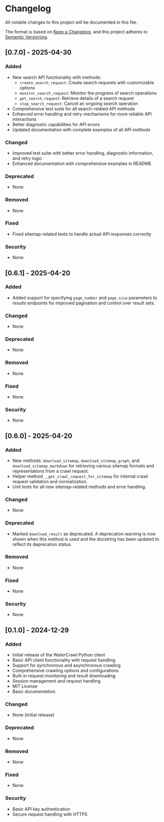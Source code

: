 # Changelog

All notable changes to this project will be documented in this file.

The format is based on [Keep a Changelog](https://keepachangelog.com/en/1.0.0/),
and this project adheres to [Semantic Versioning](https://semver.org/spec/v2.0.0.html).

## [0.7.0] - 2025-04-30

### Added
- New search API functionality with methods:
  - `create_search_request`: Create search requests with customizable options
  - `monitor_search_request`: Monitor the progress of search operations
  - `get_search_request`: Retrieve details of a search request
  - `stop_search_request`: Cancel an ongoing search operation
- Comprehensive test suite for all search-related API methods
- Enhanced error handling and retry mechanisms for more reliable API interactions
- Better diagnostic capabilities for API errors
- Updated documentation with complete examples of all API methods

### Changed
- Improved test suite with better error handling, diagnostic information, and retry logic
- Enhanced documentation with comprehensive examples in README

### Deprecated
- None

### Removed
- None

### Fixed
- Fixed sitemap-related tests to handle actual API responses correctly

### Security
- None

## [0.6.1] - 2025-04-20

### Added
- Added support for specifying `page_number` and `page_size` parameters to results endpoints for improved pagination and control over result sets.

### Changed
- None

### Deprecated
- None

### Removed
- None

### Fixed
- None

### Security
- None

## [0.6.0] - 2025-04-20

### Added
- New methods: `download_sitemap`, `download_sitemap_graph`, and `download_sitemap_markdown` for retrieving various sitemap formats and representations from a crawl request.
- Helper method `__get_crawl_request_for_sitemap` for internal crawl request validation and normalization.
- Unit tests for all new sitemap-related methods and error handling.

### Changed
- None

### Deprecated
- Marked `download_result` as deprecated. A deprecation warning is now shown when this method is used and the docstring has been updated to reflect its deprecation status.

### Removed
- None

### Fixed
- None

### Security
- None

## [0.1.0] - 2024-12-29

### Added
- Initial release of the WaterCrawl Python client
- Basic API client functionality with request handling
- Support for synchronous and asynchronous crawling
- Comprehensive crawling options and configurations
- Built-in request monitoring and result downloading
- Session management and request handling
- MIT License
- Basic documentation

### Changed
- None (initial release)

### Deprecated
- None

### Removed
- None

### Fixed
- None

### Security
- Basic API key authentication
- Secure request handling with HTTPS
